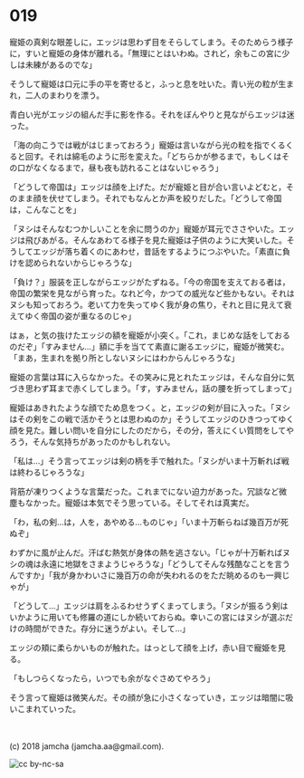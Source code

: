 # 019

寵姫の真剣な眼差しに，エッジは思わず目をそらしてしまう。そのためらう様子に，すいと寵姫の身体が離れる。「無理にとはいわぬ。されど，余もこの宮に少しは未練があるのでな」  

そうして寵姫は口元に手の平を寄せると，ふっと息を吐いた。青い光の粒が生まれ，二人のまわりを漂う。  

青白い光がエッジの組んだ手に影を作る。それをぼんやりと見ながらエッジは迷った。  

「海の向こうでは戦がはじまっておろう」寵姫は言いながら光の粒を指でくるくると回す。それは綿毛のように形を変えた。「どちらかが参るまで，もしくはその口がなくなるまで，昼も夜も訪れることはないじゃろう」  

「どうして帝国は」エッジは顔を上げた。だが寵姫と目が合い言いよどむと，そのまま顔を伏せてしまう。それでもなんとか声を絞りだした。「どうして帝国は，こんなことを」  

「ヌシはそんなむつかしいことを余に問うのか」寵姫が耳元でささやいた。エッジは飛びあがる。そんなあわてる様子を見た寵姫は子供のように大笑いした。そうしてエッジが落ち着くのにあわせ，昔話をするようにつぶやいた。「素直に負けを認められないからじゃろうな」  

「負け？」服装を正しながらエッジがたずねる。「今の帝国を支えておる者は，帝国の繁栄を見ながら育った。なれど今，かつての威光など些かもない。それはヌシも知っておろう。老いて力を失ってゆく我が身の焦り，それと目に見えて衰えてゆく帝国の姿が重なるのじゃ」  

はぁ，と気の抜けたエッジの額を寵姫が小突く。「これ，まじめな話をしておるのだぞ」「すみません…」額に手を当てて素直に謝るエッジに，寵姫が微笑む。「まあ，生まれを拠り所としないヌシにはわからんじゃろうな」  

寵姫の言葉は耳に入らなかった。その笑みに見とれたエッジは，そんな自分に気づき思わず耳まで赤くしてしまう。「す，すみません，話の腰を折ってしまって」  

寵姫はあきれたような顔でため息をつく。と，エッジの剣が目に入った。「ヌシはその剣をこの戦で活かそうとは思わぬのか」そうしてエッジのひきつってゆく顔を見た。難しい問いを自分にしたのだから，その分，答えにくい質問をしてやろう，そんな気持ちがあったのかもしれない。  

「私は…」そう言ってエッジは剣の柄を手で触れた。「ヌシがいま十万斬れば戦は終わるじゃろうな」  

背筋が凍りつくような言葉だった。これまでにない迫力があった。冗談など微塵もなかった。寵姫は本気でそう思っている。そしてそれは真実だ。  

「わ，私の剣…は，人を，あやめる…ものじゃ」「いま十万斬らねば幾百万が死ぬぞ」  

わずかに風が止んだ。汗ばむ熱気が身体の熱を逃さない。「じゃが十万斬ればヌシの魂は永遠に地獄をさまようじゃろうな」「どうしてそんな残酷なことを言うんですか」「我が身かわいさに幾百万の命が失われるのをただ眺めるのも一興じゃが」  

「どうして…」エッジは肩をふるわせうずくまってしまう。「ヌシが振るう剣はいかように用いても修羅の道にしか続いておらぬ。幸いこの宮にはヌシが選ぶだけの時間ができた。存分に迷うがよい。そして…」  

エッジの頬に柔らかいものが触れた。はっとして顔を上げ，赤い目で寵姫を見る。  

「もしつらくなったら，いつでも余がなぐさめてやろう」  

そう言って寵姫は微笑んだ。その顔が急に小さくなっていき，エッジは暗闇に吸いこまれていった。  

<br>  
<br>  
(c) 2018 jamcha (jamcha.aa@gmail.com).  

![cc by-nc-sa](http://i.creativecommons.org/l/by-nc-sa/4.0/88x31.png)
